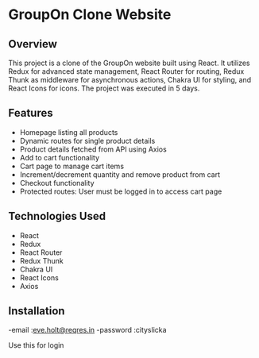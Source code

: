 
# GroupOn Clone Website

## Overview
This project is a clone of the GroupOn website built using React. It utilizes Redux for advanced state management, React Router for routing, Redux Thunk as middleware for asynchronous actions, Chakra UI for styling, and React Icons for icons. The project was executed in 5 days.

## Features
- Homepage listing all products
- Dynamic routes for single product details
- Product details fetched from API using Axios
- Add to cart functionality
- Cart page to manage cart items
- Increment/decrement quantity and remove product from cart
- Checkout functionality
- Protected routes: User must be logged in to access cart page

## Technologies Used
- React
- Redux
- React Router
- Redux Thunk
- Chakra UI
- React Icons
- Axios

## Installation

-email :eve.holt@reqres.in
-password :cityslicka

Use this for login 